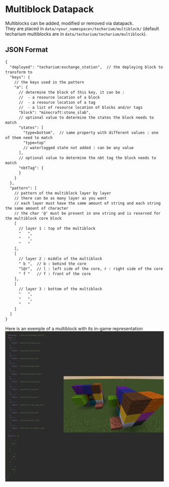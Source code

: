 # Multiblock Datapack

Multiblocks can be added, modified or removed via datapack.  
They are placed in `data/<your_namespace>/techarium/multiblock/` (default techarium multiblocks are
in `data/techarium/techarium/multiblock`).

## JSON Format

```json5
{
  "deployed": "techarium:exchange_station",  // the deploying block to transform to
  "keys": {
    // the keys used in the pattern
    "a": {
      // determine the block of this key, it can be :
      //  - a resource location of a block
      //  - a resource location of a tag
      //  - a list of resource location of blocks and/or tags
      "block": "minecraft:stone_slab",
      // optional value to determine the states the block needs to match
      "states": [
        "type=bottom",  // same property with different values : one of them need to match
        "type=top"
        // waterlogged state not added : can be any value
      ],
      // optional value to determine the nbt tag the block needs to match
      "nbtTag": {
      }
    }
  },
  "pattern": [
    // pattern of the multiblock layer by layer
    // there can be as many layer as you want
    // each layer must have the same amount of string and each string the same amount of character
    // the char '@' must be present in one string and is reserved for the multiblock core block
    [
      // layer 1 : top of the multiblock
      "   ",
      "   ",
      "   "
    ],
    [
      // layer 2 : middle of the multiblock
      " b ",  // b : behind the core
      "l@r",  // l : left side of the core, r : right side of the core
      " f "   // f : front of the core
    ],
    [
      // layer 3 : bottom of the multiblock
      "   ",
      "   ",
      "   "
    ]
  ]
}
```

Here is an exemple of a multiblock with its in-game representation
![multiblock example](multiblock_example.png)
